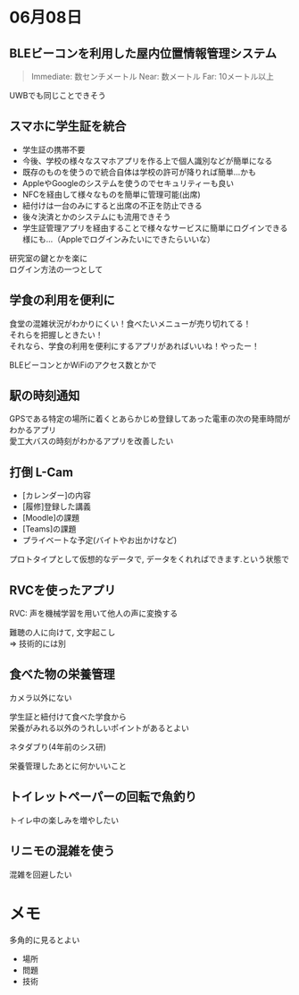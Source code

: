 # 06月08日
## BLEビーコンを利用した屋内位置情報管理システム
> Immediate: 数センチメートル
> Near: 数メートル
> Far: 10メートル以上

UWBでも同じことできそう

## スマホに学生証を統合
- 学生証の携帯不要
- 今後、学校の様々なスマホアプリを作る上で個人識別などが簡単になる
- 既存のものを使うので統合自体は学校の許可が降りれば簡単...かも
- AppleやGoogleのシステムを使うのでセキュリティーも良い
- NFCを経由して様々なものを簡単に管理可能(出席)
- 紐付けは一台のみにすると出席の不正を防止できる
- 後々決済とかのシステムにも流用できそう
- 学生証管理アプリを経由することで様々なサービスに簡単にログインできる様にも...（Appleでログインみたいにできたらいいな）

研究室の鍵とかを楽に  
ログイン方法の一つとして

## 学食の利用を便利に
食堂の混雑状況がわかりにくい！食べたいメニューが売り切れてる！  
それらを把握しときたい！  
それなら、学食の利用を便利にするアプリがあればいいね！やったー！  

BLEビーコンとかWiFiのアクセス数とかで

## 駅の時刻通知
GPSである特定の場所に着くとあらかじめ登録してあった電車の次の発車時間がわかるアプリ  
愛工大バスの時刻がわかるアプリを改善したい

## 打倒 L-Cam
- [カレンダー]の内容
- [履修]登録した講義
- [Moodle]の課題
- [Teams]の課題
- プライベートな予定(バイトやお出かけなど)

プロトタイプとして仮想的なデータで,
データをくれればできます.という状態で  

## RVCを使ったアプリ
RVC: 声を機械学習を用いて他人の声に変換する

難聴の人に向けて, 文字起こし  
=> 技術的には別

## 食べた物の栄養管理
カメラ以外にない

学生証と紐付けて食べた学食から  
栄養がみれる以外のうれしいポイントがあるとよい

ネタダブり(4年前のシス研)

栄養管理したあとに何かいいこと

## トイレットペーパーの回転で魚釣り
トイレ中の楽しみを増やしたい

## リニモの混雑を使う
混雑を回避したい


# メモ
多角的に見るとよい
- 場所
- 問題
- 技術

